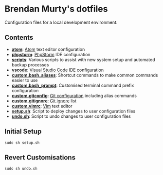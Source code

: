 # Brendan Murty's dotfiles

Configuration files for a local development environment.

## Contents

- **[atom](atom/)**: [Atom](https://atom.io/) text editor configuration
- **[phpstorm](phpstorm/)**: [PhpStorm](https://www.jetbrains.com/phpstorm/) IDE configuration
- **[scripts](scripts/)**: Various scripts to assist with new system setup and automated backup processes
- **[vscode](vscode/)**: [Visual Studio Code](https://code.visualstudio.com/) IDE configuration
- **[custom.bash_aliases](custom.bash_aliases)**: Shortcut commands to make common commands easier to use
- **[custom.bash_prompt](custom.bash_prompt)**: Customised terminal command prefix configuration
- **[custom.gitconfig](custom.gitconfig)**: [Git configuration](https://git-scm.com/docs/git-config) including alias commands
- **[custom.gitignore](custom.gitignore)**: [Git ignore](https://git-scm.com/docs/gitignore) list
- **[custom.vimrc](custom.vimrc)**: [Vim](http://www.vim.org/) text editor
- **[setup.sh](setup.sh)**: Script to deploy changes to user configuration files
- **[undo.sh](undo.sh)**: Script to undo changes to user configuration files

## Initial Setup

```
sudo sh setup.sh
```

## Revert Customisations

```
sudo sh undo.sh
```
